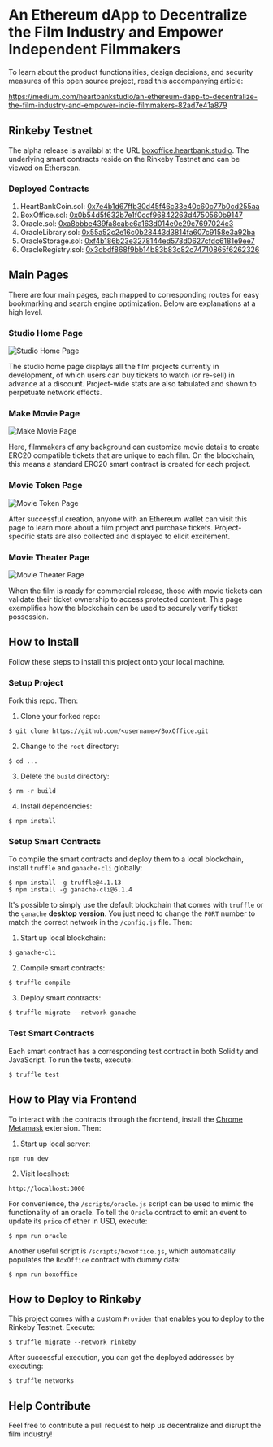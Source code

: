 # An Ethereum dApp to Decentralize the Film Industry and Empower Independent Filmmakers

To learn about the product functionalities, design decisions, and security measures of this open source project, read this accompanying article:

https://medium.com/heartbankstudio/an-ethereum-dapp-to-decentralize-the-film-industry-and-empower-indie-filmmakers-82ad7e41a879

## Rinkeby Testnet

The alpha release is availabl at the URL [boxoffice.heartbank.studio](https://boxoffice.heartbank.studio). The underlying smart contracts reside on the Rinkeby Testnet and can be viewed on Etherscan. 

### Deployed Contracts

1. HeartBankCoin.sol: [0x7e4b1d67ffb30d45f46c33e40c60c77b0cd255aa](https://rinkeby.etherscan.io/address/0x7e4b1d67ffb30d45f46c33e40c60c77b0cd255aa)
2. BoxOffice.sol: [0x0b54d5f632b7e1f0ccf96842263d4750560b9147](https://rinkeby.etherscan.io/address/0x0b54d5f632b7e1f0ccf96842263d4750560b9147)
3. Oracle.sol: [0xa8bbbe439fa8cabe6a163d014e0e29c7697024c3](https://rinkeby.etherscan.io/address/0xa8bbbe439fa8cabe6a163d014e0e29c7697024c3)
4. OracleLibrary.sol: [0x55a52c2e16c0b28443d3814fa607c9158e3a92ba](https://rinkeby.etherscan.io/address/0x55a52c2e16c0b28443d3814fa607c9158e3a92ba)
5. OracleStorage.sol: [0xf4b186b23e3278144ed578d0627cfdc6181e9ee7](https://rinkeby.etherscan.io/address/0xf4b186b23e3278144ed578d0627cfdc6181e9ee7)
6. OracleRegistry.sol: [0x3dbdf868f9bb14b83b83c82c74710865f6262326](https://rinkeby.etherscan.io/address/0x3dbdf868f9bb14b83b83c82c74710865f6262326)

## Main Pages

There are four main pages, each mapped to corresponding routes for easy bookmarking and search engine optimization. Below are explanations at a high level.

### Studio Home Page

![Studio Home Page](https://raw.githubusercontent.com/thonly/BoxOffice/master/static/studio.png)

The studio home page displays all the film projects currently in development, of which users can buy tickets to watch (or re-sell) in advance at a discount. Project-wide stats are also tabulated and shown to perpetuate network effects.

### Make Movie Page

![Make Movie Page](https://raw.githubusercontent.com/thonly/BoxOffice/master/static/make.png)

Here, filmmakers of any background can customize movie details to create ERC20 compatible tickets that are unique to each film. On the blockchain, this means a standard ERC20 smart contract is created for each project. 

### Movie Token Page

![Movie Token Page](https://raw.githubusercontent.com/thonly/BoxOffice/master/static/movie.png)

After successful creation, anyone with an Ethereum wallet can visit this page to learn more about a film project and purchase tickets. Project-specific stats are also collected and displayed to elicit excitement. 

### Movie Theater Page

![Movie Theater Page](https://raw.githubusercontent.com/thonly/BoxOffice/master/static/theater.png)

When the film is ready for commercial release, those with movie tickets can validate their ticket ownership to access protected content. This page exemplifies how the blockchain can be used to securely verify ticket possession.

## How to Install

Follow these steps to install this project onto your local machine.

### Setup Project

Fork this repo. Then:

1. Clone your forked repo: 

```
$ git clone https://github.com/<username>/BoxOffice.git
```

2. Change to the `root` directory: 

```
$ cd ...
```

3. Delete the `build` directory: 

```
$ rm -r build
```

4. Install dependencies: 

```
$ npm install
```

### Setup Smart Contracts

To compile the smart contracts and deploy them to a local blockchain, install `truffle` and `ganache-cli` globally:

```
$ npm install -g truffle@4.1.13
$ npm install -g ganache-cli@6.1.4
```

It's possible to simply use the default blockchain that comes with `truffle` or the `ganache` **desktop version**. You just need to change the `PORT` number to match the correct network in the `/config.js` file. Then:

1. Start up local blockchain: 

```
$ ganache-cli
```

2. Compile smart contracts: 

```
$ truffle compile
```

3. Deploy smart contracts: 

```
$ truffle migrate --network ganache
```

### Test Smart Contracts

Each smart contract has a corresponding test contract in both Solidity and JavaScript. To run the tests, execute:

```
$ truffle test
```

## How to Play via Frontend

To interact with the contracts through the frontend, install the [Chrome Metamask](https://chrome.google.com/webstore/detail/metamask/nkbihfbeogaeaoehlefnkodbefgpgknn) extension. Then: 

1. Start up local server: 

```
npm run dev
```

2. Visit localhost: 

```
http://localhost:3000
```

For convenience, the `/scripts/oracle.js` script can be used to mimic the functionality of an oracle. To tell the `Oracle` contract to emit an event to update its `price` of ether in USD, execute:

```
$ npm run oracle
```

Another useful script is `/scripts/boxoffice.js`, which automatically populates the `BoxOffice` contract with dummy data:

```
$ npm run boxoffice
```

## How to Deploy to Rinkeby

This project comes with a custom `Provider` that enables you to deploy to the Rinkeby Testnet. Execute:

```
$ truffle migrate --network rinkeby
```

After successful execution, you can get the deployed addresses by executing:

```
$ truffle networks
```

## Help Contribute

Feel free to contribute a pull request to help us decentralize and disrupt the film industry!
